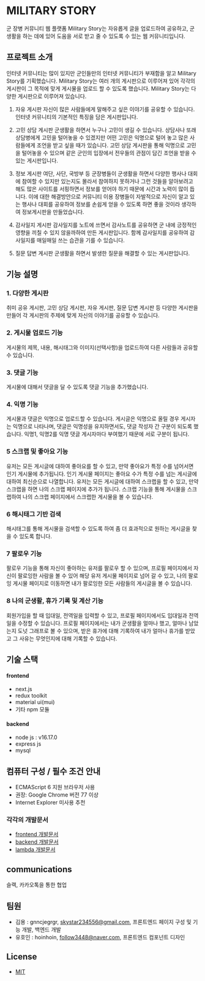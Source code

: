 # MILITARY STORY

군 장병 커뮤니티 웹 플랫폼 Military Story는 자유롭게 글을 업로드하여 공유하고, 군생활을 하는 데에 있어 도움을 서로 받고 줄 수 있도록 수 있는 웹 커뮤니티입니다.

## 프로젝트 소개

인터넷 커뮤니티는 많이 있지만 군인들만의 인터넷 커뮤니티가 부재함을 알고 Military Story를 기획했습니다.
Military Story는 여러 개의 게시판으로 이루어져 있어 각각의 게시판이 그 목적에 맞게 게시물을 업로드 할 수 있도록 했습니다.
Military Story는 다양한 게시판으로 이루어져 있습니다.

1. 자유 게시판
자신이 많은 사람들에게 말해주고 싶은 이야기를 공유할 수 있습니다. 인터넷 커뮤니티의 기본적인 특징을 담은 게시판입니다.

2. 고민 상담 게시판
군생활을 하면서 누구나 고민이 생길 수 있습니다. 상담사나 또래상담병에게 고민을 털어놓을 수 있겠지만 어떤 고민은 익명으로 털어 놓고 많은 사람들에게 조언을 받고 싶을 때가 있습니다. 
고민 상담 게시판을 통해 익명으로 고민을 털어놓을 수 있으며 같은 군인의 입장에서 전우들의 관점이 담긴 조언을 받을 수 있는 게시판입니다.

3. 정보 게시판
여단, 사단, 국방부 등 군장병들이 군생활을 하면서 다양한 행사나 대회에 참여할 수 있지만 있는지도 몰라서 참여하지 못하거나 그런 것들을 알아보려고 해도 많은 사이트를 서핑하면서 정보를 얻어야 하기 때문에 시간과 노력이 많이 듭니다. 
이에 대한 해결방안으로 커뮤니티 이용 장병들이 자발적으로 자신이 알고 있는 행사나 대회를 공유하여 정보를 손쉽게 얻을 수 있도록 하면 좋을 것이라 생각하여 정보게시판을 만들었습니다.

4. 감사일지 게시판 
감사일지를 노트에 쓰면서 감사노트를 공유하면 군 내에 긍정적인 영향을 끼칠 수 있지 않을까하여 만든 게시판입니다.
함께 감사일지를 공유하여 감사일지를 매일매일 쓰는 습관을 기를 수 있습니다.

5. 질문 답변 게시판
군생활을 하면서 발생한 질문을 해결할 수 있는 게시판입니다.



## 기능 설명

### 1. 다양한 게시판

취미 공유 게시판, 고민 상담 게시판, 자유 게시판, 질문 답변 게시판 등 다양한 게시판을 만들어 각 게시판의 주제에 맞게 자신의 이야기를 공유할 수 있습니다.

### 2. 게시물 업로드 기능

게시물의 제목, 내용, 해시태그와 이미지(선택사항)을 업로드하여 다른 사람들과 공유할 수 있습니다.

### 3. 댓글 기능

게시물에 대해서 댓글을 달 수 있도록 댓글 기능을 추가했습니다.

### 4. 익명 기능

게시물과 댓글은 익명으로 업로드할 수 있습니다. 게시글은 익명으로 올릴 경우 게시자는 익명으로 나타나며, 댓글은 익명성을 유지하면서도, 댓글 작성자 간 구분이 되도록 했습니다.
익명1, 익명2를 익명 댓글 게시자마다 부여했기 때문에 서로 구분이 됩니다.

### 5 스크랩 및 좋아요 기능

유저는 모든 게시글에 대하여 좋아요를 할 수 있고, 만약 좋아요가 특정 수를 넘어서면 인기 게시물에 추가됩니다. 인기 게시물 페이지는 좋아요 수가 특정 수를 넘는 게시글에 대하여 최신순으로 나열합니다.
유저는 모든 게시글에 대하여 스크랩을 할 수 있고, 만약 스크랩을 하면 나의 스크랩 페이지에 추가가 됩니다.
스크랩 기능을 통해 게시물을 스크랩하여 나의 스크랩 페이지에서 스크랩한 게시물을 볼 수 있습니다.

### 6 해시태그 기반 검색

해시태그를 통해 게시물을 검색할 수 있도록 하여 좀 더 효과적으로 원하는 게시글을 찾을 수 있도록 합니다.

### 7 팔로우 기능

팔로우 기능을 통해 자신이 좋아하는 유저를 팔로우 할 수 있으며, 프로필 페이지에서 자신이 팔로잉한 사람을 볼 수 있어 해당 유저 게시물 페이지로 넘어 갈 수 있고,
나의 팔로잉 게시물 페이지로 이동하면 내가 팔로잉한 모든 사람들의 게시글을 볼 수 있습니다.

### 8 나의 군생활, 휴가 기록 및 계산 기능

회원가입을 할 때 입대일, 전역일을 입력할 수 있고, 프로필 페이지에서도 입대일과 전역일을 수정할 수 있습니다.
프로필 페이지에서는 내가 군생활을 얼마나 했고, 얼마나 남았는지 도넛 그래프로 볼 수 있으며, 받은 휴가에 대해 기록하여 내가 얼마나 휴가를 받았고 그 사유는 무엇인지에 대해 기록할 수 있습니다.

## 기술 스택

#### frontend

- next.js
- redux toolkit
- material ui(mui)
- 기타 npm 모듈

#### backend

- node js : v16.17.0
- express js
- mysql

## 컴퓨터 구성 / 필수 조건 안내

- ECMAScript 6 지원 브라우저 사용
- 권장: Google Chrome 버전 77 이상
- Internet Explorer 미사용 추천

### 각각의 개발문서

- [frontend 개발문서](https://github.com/osamhack2022-v2/WEB_MILITARY_STORY/blob/master/Front-end/README.md)
- [backend 개발문서](https://github.com/osamhack2022-v2/WEB_MILITARY_STORY/blob/master/Back-end/README.md)
- [lambda 개발문서](https://github.com/osamhack2022-v2/WEB_MILITARY_STORY/blob/master/lambda/README.md)

## communications

슬랙, 카카오톡을 통한 협업

## 팀원

- 김용 : gnncjegrgr, skystar234556@gmail.com, 프론트엔드 페이지 구성 및 기능 개발, 백엔드 개발
- 유호인 : hoinhoin, follow3448@naver.com, 프론트엔드 컴포넌트 디자인

## License

- [MIT](https://github.com/osamhack2022-v2/WEB_MILITARY_STORY/blob/master/license.md)
